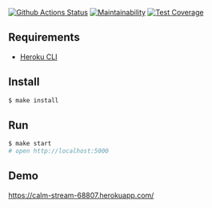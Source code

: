 [![Github Actions Status](https://github.com/hexlet-components/projects-frontend-l4-server/workflows/Node%20CI/badge.svg)](https://github.com/hexlet-components/projects-frontend-l4-server/actions)
[![Maintainability](https://api.codeclimate.com/v1/badges/25cb7526dd82c3dfd389/maintainability)](https://codeclimate.com/github/pavel-todorov/frontend-project-lvl4/maintainability)
[![Test Coverage](https://api.codeclimate.com/v1/badges/25cb7526dd82c3dfd389/test_coverage)](https://codeclimate.com/github/pavel-todorov/frontend-project-lvl4/test_coverage)

## Requirements

* [Heroku CLI](https://devcenter.heroku.com/articles/heroku-cli)

## Install

```sh
$ make install
```

## Run

```sh
$ make start
# open http://localhost:5000
```

## Demo
https://calm-stream-68807.herokuapp.com/